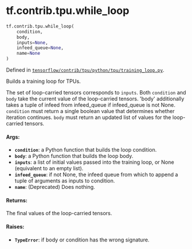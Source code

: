 <div itemscope itemtype="http://developers.google.com/ReferenceObject">
<meta itemprop="name" content="tf.contrib.tpu.while_loop" />
<meta itemprop="path" content="Stable" />
</div>

# tf.contrib.tpu.while_loop

``` python
tf.contrib.tpu.while_loop(
    condition,
    body,
    inputs=None,
    infeed_queue=None,
    name=None
)
```



Defined in [`tensorflow/contrib/tpu/python/tpu/training_loop.py`](https://www.tensorflow.org/code/tensorflow/contrib/tpu/python/tpu/training_loop.py).

Builds a training loop for TPUs.

The set of loop-carried tensors corresponds to `inputs`.  Both
`condition` and `body` take the current value of the loop-carried
tensors. 'body' additionally takes a tuple of infeed from
infeed_queue if infeed_queue is not None. `condition` must return a
single boolean value that determines whether iteration
continues. `body` must return an updated list of values for the
loop-carried tensors.

#### Args:

* <b>`condition`</b>: a Python function that builds the loop condition.
* <b>`body`</b>: a Python function that builds the loop body.
* <b>`inputs`</b>: a list of initial values passed into the training loop, or
    None (equivalent to an empty list).
* <b>`infeed_queue`</b>: if not None, the infeed queue from which to append a tuple
    of arguments as inputs to condition.
* <b>`name`</b>: (Deprecated) Does nothing.


#### Returns:

The final values of the loop-carried tensors.


#### Raises:

* <b>`TypeError`</b>: if body or condition has the wrong signature.